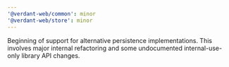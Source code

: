 ```yaml
---
'@verdant-web/common': minor
'@verdant-web/store': minor
---
```


Beginning of support for alternative persistence implementations. This involves major internal refactoring and some undocumented internal-use-only library API changes.
